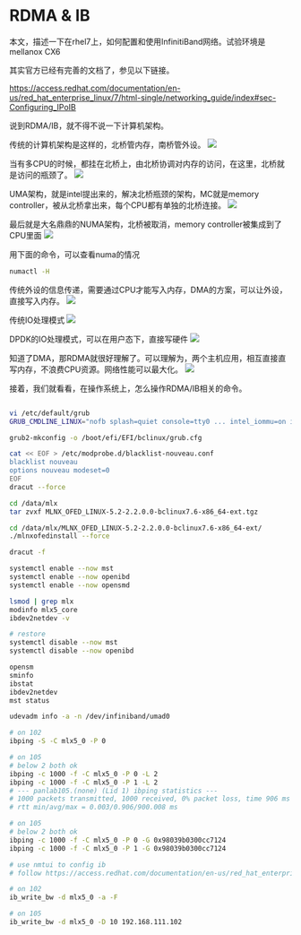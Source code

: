 # RDMA & IB

本文，描述一下在rhel7上，如何配置和使用InfinitiBand网络。试验环境是mellanox CX6

其实官方已经有完善的文档了，参见以下链接。

https://access.redhat.com/documentation/en-us/red_hat_enterprise_linux/7/html-single/networking_guide/index#sec-Configuring_IPoIB

说到RDMA/IB，就不得不说一下计算机架构。

传统的计算机架构是这样的，北桥管内存，南桥管外设。
![](imgs/2021-04-21-20-30-09.png)

当有多CPU的时候，都挂在北桥上，由北桥协调对内存的访问，在这里，北桥就是访问的瓶颈了。
![](imgs/2021-04-21-20-31-41.png)

UMA架构，就是intel提出来的，解决北桥瓶颈的架构，MC就是memory controller，被从北桥拿出来，每个CPU都有单独的北桥连接。
![](imgs/2021-04-21-20-34-26.png)

最后就是大名鼎鼎的NUMA架构，北桥被取消，memory controller被集成到了CPU里面
![](imgs/2021-04-21-20-39-32.png)

用下面的命令，可以查看numa的情况
```bash
numactl -H
```

传统外设的信息传递，需要通过CPU才能写入内存，DMA的方案，可以让外设，直接写入内存。
![](imgs/2021-04-21-20-43-58.png)

传统IO处理模式
![](imgs/2021-04-21-20-47-12.png)

DPDK的IO处理模式，可以在用户态下，直接写硬件
![](imgs/2021-04-21-20-47-45.png)

知道了DMA，那RDMA就很好理解了。可以理解为，两个主机应用，相互直接直写内存，不浪费CPU资源。网络性能可以最大化。
![](imgs/2021-04-21-21-09-28.png)

接着，我们就看看，在操作系统上，怎么操作RDMA/IB相关的命令。

```bash

vi /etc/default/grub
GRUB_CMDLINE_LINUX="nofb splash=quiet console=tty0 ... intel_iommu=on iommu=pt default_hugepagesz=1G hugepagesz=1G hugepages=8 rdblacklist=nouveau"

grub2-mkconfig -o /boot/efi/EFI/bclinux/grub.cfg

cat << EOF > /etc/modprobe.d/blacklist-nouveau.conf
blacklist nouveau
options nouveau modeset=0
EOF
dracut --force

cd /data/mlx
tar zvxf MLNX_OFED_LINUX-5.2-2.2.0.0-bclinux7.6-x86_64-ext.tgz

cd /data/mlx/MLNX_OFED_LINUX-5.2-2.2.0.0-bclinux7.6-x86_64-ext/
./mlnxofedinstall --force

dracut -f

systemctl enable --now mst
systemctl enable --now openibd
systemctl enable --now opensmd

lsmod | grep mlx
modinfo mlx5_core
ibdev2netdev -v

# restore
systemctl disable --now mst
systemctl disable --now openibd

opensm
sminfo
ibstat
ibdev2netdev
mst status

udevadm info -a -n /dev/infiniband/umad0

# on 102
ibping -S -C mlx5_0 -P 0

# on 105
# below 2 both ok
ibping -c 1000 -f -C mlx5_0 -P 0 -L 2
ibping -c 1000 -f -C mlx5_0 -P 1 -L 2
# --- panlab105.(none) (Lid 1) ibping statistics ---
# 1000 packets transmitted, 1000 received, 0% packet loss, time 906 ms
# rtt min/avg/max = 0.003/0.906/900.008 ms

# on 105
# below 2 both ok
ibping -c 1000 -f -C mlx5_0 -P 0 -G 0x98039b0300cc7124
ibping -c 1000 -f -C mlx5_0 -P 1 -G 0x98039b0300cc7124

# use nmtui to config ib
# follow https://access.redhat.com/documentation/en-us/red_hat_enterprise_linux/7/html-single/networking_guide/index#sec-Configuring_IPoIB

# on 102
ib_write_bw -d mlx5_0 -a -F

# on 105
ib_write_bw -d mlx5_0 -D 10 192.168.111.102

```